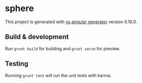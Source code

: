 # sphere

This project is generated with [yo angular generator](https://github.com/yeoman/generator-angular)
version 0.16.0.

## Build & development

Run `grunt build` for building and `grunt serve` for preview.

## Testing

Running `grunt test` will run the unit tests with karma.
